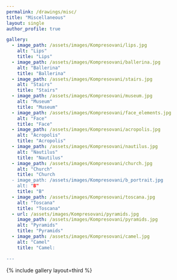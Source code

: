 ```yaml
---
permalink: /drawings/misc/
title: "Miscellaneous"
layout: single
author_profile: true

gallery:
  - image_path: /assets/images/Kompresovani/lips.jpg
    alt: "Lips"
    title: "Lips"
  - image_path: /assets/images/Kompresovani/ballerina.jpg
    alt: "Ballerina"
    title: "Ballerina"
  - image_path: /assets/images/Kompresovani/stairs.jpg
    alt: "Stairs"
    title: "Stairs"
  - image_path: /assets/images/Kompresovani/museum.jpg
    alt: "Museum"
    title: "Museum"
  - image_path: /assets/images/Kompresovani/face_elements.jpg
    alt: "Face"
    title: "Face"
  - image_path: /assets/images/Kompresovani/acropolis.jpg
    alt: "Acropolis"
    title: "Acropolis"
  - image_path: /assets/images/Kompresovani/nautilus.jpg
    alt: "Nautilus"
    title: "Nautilus"
  - image_path: /assets/images/Kompresovani/church.jpg
    alt: "Church"
    title: "Church
  - image_path: /assets/images/Kompresovani/b_portrait.jpg
    alt: "B"
    title: "B"
  - image_path: /assets/images/Kompresovani/toscana.jpg
    alt: "Toscana"
    title: "Toscana"
  - url: /assets/images/Kompresovani/pyramids.jpg
    image_path: /assets/images/Kompresovani/pyramids.jpg
    alt: "Pyramids"
    title: "Pyramids"
  - image_path: /assets/images/Kompresovani/camel.jpg
    alt: "Camel"
    title: "Camel:

---
```



{% include gallery layout=third %}

